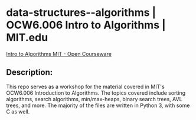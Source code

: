 # data-structures--algorithms | OCW6.006 Intro to Algorithms | MIT.edu

[Intro to Algorithms MIT - Open Courseware](https://ocw.mit.edu/courses/electrical-engineering-and-computer-science/6-006-introduction-to-algorithms-fall-2011/)

## Description:

This repo serves as a workshop for the material covered in MIT's OCW6.006 Introduction to Algorithms. The topics covered include sorting algorithms, search algorithms, min/max-heaps, binary search trees, AVL trees, and more. The majority of the files are written in Python 3, with some C as well.
